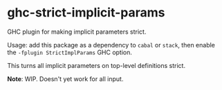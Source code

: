 # ghc-strict-implicit-params
GHC plugin for making implicit parameters strict.

Usage: add this package as a dependency to `cabal` or `stack`, then enable the `-fplugin StrictImplParams` GHC option.

This turns all implicit parameters on top-level definitions strict.

**Note**: WIP. Doesn't yet work for all input.


